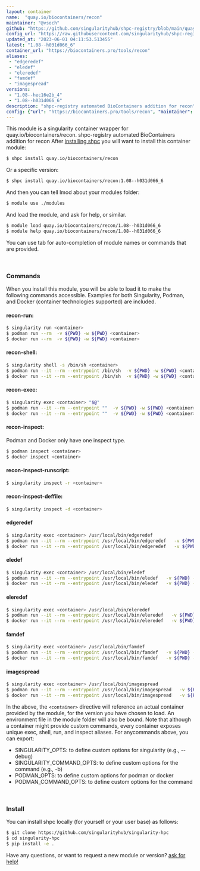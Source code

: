 ```yaml
---
layout: container
name:  "quay.io/biocontainers/recon"
maintainer: "@vsoch"
github: "https://github.com/singularityhub/shpc-registry/blob/main/quay.io/biocontainers/recon/container.yaml"
config_url: "https://raw.githubusercontent.com/singularityhub/shpc-registry/main/quay.io/biocontainers/recon/container.yaml"
updated_at: "2023-06-01 04:11:53.513455"
latest: "1.08--h031d066_6"
container_url: "https://biocontainers.pro/tools/recon"
aliases:
 - "edgeredef"
 - "eledef"
 - "eleredef"
 - "famdef"
 - "imagespread"
versions:
 - "1.08--hec16e2b_4"
 - "1.08--h031d066_6"
description: "shpc-registry automated BioContainers addition for recon"
config: {"url": "https://biocontainers.pro/tools/recon", "maintainer": "@vsoch", "description": "shpc-registry automated BioContainers addition for recon", "latest": {"1.08--h031d066_6": "sha256:e1be8ca1d58394331349516ff8f7e1ccb3295e284666d946f53b7bdeb41335e2"}, "tags": {"1.08--hec16e2b_4": "sha256:574ca009a2637d0ca0b94c8d27b14ee43ad5fd8c3504e68d69b4e8cc0e21ddcb", "1.08--h031d066_6": "sha256:e1be8ca1d58394331349516ff8f7e1ccb3295e284666d946f53b7bdeb41335e2"}, "docker": "quay.io/biocontainers/recon", "aliases": {"edgeredef": "/usr/local/bin/edgeredef", "eledef": "/usr/local/bin/eledef", "eleredef": "/usr/local/bin/eleredef", "famdef": "/usr/local/bin/famdef", "imagespread": "/usr/local/bin/imagespread"}}
---
```


This module is a singularity container wrapper for quay.io/biocontainers/recon.
shpc-registry automated BioContainers addition for recon
After [installing shpc](#install) you will want to install this container module:


```bash
$ shpc install quay.io/biocontainers/recon
```

Or a specific version:

```bash
$ shpc install quay.io/biocontainers/recon:1.08--h031d066_6
```

And then you can tell lmod about your modules folder:

```bash
$ module use ./modules
```

And load the module, and ask for help, or similar.

```bash
$ module load quay.io/biocontainers/recon/1.08--h031d066_6
$ module help quay.io/biocontainers/recon/1.08--h031d066_6
```

You can use tab for auto-completion of module names or commands that are provided.

<br>

### Commands

When you install this module, you will be able to load it to make the following commands accessible.
Examples for both Singularity, Podman, and Docker (container technologies supported) are included.

#### recon-run:

```bash
$ singularity run <container>
$ podman run --rm  -v ${PWD} -w ${PWD} <container>
$ docker run --rm  -v ${PWD} -w ${PWD} <container>
```

#### recon-shell:

```bash
$ singularity shell -s /bin/sh <container>
$ podman run --it --rm --entrypoint /bin/sh  -v ${PWD} -w ${PWD} <container>
$ docker run --it --rm --entrypoint /bin/sh  -v ${PWD} -w ${PWD} <container>
```

#### recon-exec:

```bash
$ singularity exec <container> "$@"
$ podman run --it --rm --entrypoint ""  -v ${PWD} -w ${PWD} <container> "$@"
$ docker run --it --rm --entrypoint ""  -v ${PWD} -w ${PWD} <container> "$@"
```

#### recon-inspect:

Podman and Docker only have one inspect type.

```bash
$ podman inspect <container>
$ docker inspect <container>
```

#### recon-inspect-runscript:

```bash
$ singularity inspect -r <container>
```

#### recon-inspect-deffile:

```bash
$ singularity inspect -d <container>
```


#### edgeredef

```bash
$ singularity exec <container> /usr/local/bin/edgeredef
$ podman run --it --rm --entrypoint /usr/local/bin/edgeredef   -v ${PWD} -w ${PWD} <container> -c " $@"
$ docker run --it --rm --entrypoint /usr/local/bin/edgeredef   -v ${PWD} -w ${PWD} <container> -c " $@"
```


#### eledef

```bash
$ singularity exec <container> /usr/local/bin/eledef
$ podman run --it --rm --entrypoint /usr/local/bin/eledef   -v ${PWD} -w ${PWD} <container> -c " $@"
$ docker run --it --rm --entrypoint /usr/local/bin/eledef   -v ${PWD} -w ${PWD} <container> -c " $@"
```


#### eleredef

```bash
$ singularity exec <container> /usr/local/bin/eleredef
$ podman run --it --rm --entrypoint /usr/local/bin/eleredef   -v ${PWD} -w ${PWD} <container> -c " $@"
$ docker run --it --rm --entrypoint /usr/local/bin/eleredef   -v ${PWD} -w ${PWD} <container> -c " $@"
```


#### famdef

```bash
$ singularity exec <container> /usr/local/bin/famdef
$ podman run --it --rm --entrypoint /usr/local/bin/famdef   -v ${PWD} -w ${PWD} <container> -c " $@"
$ docker run --it --rm --entrypoint /usr/local/bin/famdef   -v ${PWD} -w ${PWD} <container> -c " $@"
```


#### imagespread

```bash
$ singularity exec <container> /usr/local/bin/imagespread
$ podman run --it --rm --entrypoint /usr/local/bin/imagespread   -v ${PWD} -w ${PWD} <container> -c " $@"
$ docker run --it --rm --entrypoint /usr/local/bin/imagespread   -v ${PWD} -w ${PWD} <container> -c " $@"
```



In the above, the `<container>` directive will reference an actual container provided
by the module, for the version you have chosen to load. An environment file in the
module folder will also be bound. Note that although a container
might provide custom commands, every container exposes unique exec, shell, run, and
inspect aliases. For anycommands above, you can export:

 - SINGULARITY_OPTS: to define custom options for singularity (e.g., --debug)
 - SINGULARITY_COMMAND_OPTS: to define custom options for the command (e.g., -b)
 - PODMAN_OPTS: to define custom options for podman or docker
 - PODMAN_COMMAND_OPTS: to define custom options for the command

<br>

### Install

You can install shpc locally (for yourself or your user base) as follows:

```bash
$ git clone https://github.com/singularityhub/singularity-hpc
$ cd singularity-hpc
$ pip install -e .
```

Have any questions, or want to request a new module or version? [ask for help!](https://github.com/singularityhub/singularity-hpc/issues)